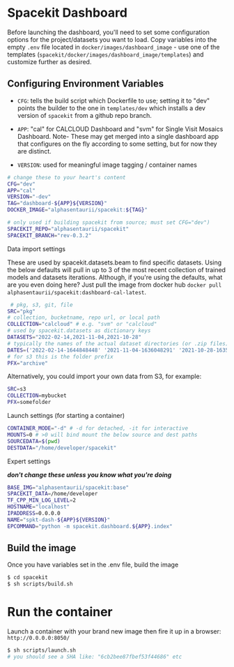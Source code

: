# Spacekit Dashboard

Before launching the dashboard, you'll need to set some configuration options for the project/datasets you want to load. Copy variables into the empty `.env` file located in `docker/images/dashboard_image` - use one of the templates (`spacekit/docker/images/dashboard_image/templates`) and customize further as desired.


## Configuring Environment Variables

- `CFG`: tells the build script which Dockerfile to use; setting it to "dev" points the builder to the one in `templates/dev` which installs a dev version of `spacekit` from a github repo branch.

- `APP`: "cal" for CALCLOUD Dashboard and "svm" for Single Visit Mosaics Dashboard. Note- These may get merged into a single dashboard app that configures on the fly according to some setting, but for now they are distinct.

- `VERSION`: used for meaningful image tagging / container names

```bash
# change these to your heart's content
CFG="dev"
APP="cal"
VERSION="-dev"
TAG="dashboard-${APP}${VERSION}"
DOCKER_IMAGE="alphasentaurii/spacekit:${TAG}"

# only used if building spacekit from source; must set CFG="dev")
SPACEKIT_REPO="alphasentaurii/spacekit"
SPACEKIT_BRANCH="rev-0.3.2"
```

Data import settings 

These are used by spacekit.datasets.beam to find specific datasets. Using the below defaults will pull in up to 3 of the most recent collection of trained models and datasets iterations. Although, if you're using the defaults, what are you even doing here? Just pull the image from docker hub `docker pull alphasentaurii/spacekit:dashboard-cal-latest`.

```bash
 # pkg, s3, git, file
SRC="pkg"
# collection, bucketname, repo url, or local path
COLLECTION="calcloud" # e.g. "svm" or "calcloud"
# used by spacekit.datasets as dictionary keys
DATASETS="2022-02-14,2021-11-04,2021-10-28"
# typically the names of the actual dataset directories (or .zip files)
DATES=('2022-02-14-1644848448' '2021-11-04-1636048291' '2021-10-28-1635457222')
# for s3 this is the folder prefix
PFX="archive"
```

Alternatively, you could import your own data from S3, for example:

```bash
SRC=s3
COLLECTION=mybucket
PFX=somefolder
```

Launch settings (for starting a container)

```bash
CONTAINER_MODE="-d" # -d for detached, -it for interactive
MOUNTS=0 # >0 will bind mount the below source and dest paths
SOURCEDATA=$(pwd)
DESTDATA="/home/developer/spacekit"
```

Expert settings

***don't change these unless you know what you're doing***

```bash
BASE_IMG="alphasentaurii/spacekit:base"
SPACEKIT_DATA=/home/developer
TF_CPP_MIN_LOG_LEVEL=2
HOSTNAME="localhost"
IPADDRESS=0.0.0.0
NAME="spkt-dash-${APP}${VERSION}"
EPCOMMAND="python -m spacekit.dashboard.${APP}.index"
```


## Build the image

Once you have variables set in the .env file, build the image

```bash
$ cd spacekit
$ sh scripts/build.sh
```

# Run the container

Launch a container with your brand new image then fire it up in a browser: `http://0.0.0.0:8050/`

```bash
$ sh scripts/launch.sh
# you should see a SHA like: "6cb2bee87fbef53f44686" etc
```